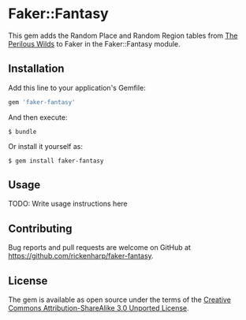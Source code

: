 # Faker::Fantasy

This gem adds the Random Place and Random Region tables from [The Perilous Wilds](https://www.kickstarter.com/projects/1735046512/perilous-journeys) to Faker in the Faker::Fantasy module.

## Installation

Add this line to your application's Gemfile:

```ruby
gem 'faker-fantasy'
```

And then execute:

    $ bundle

Or install it yourself as:

    $ gem install faker-fantasy

## Usage

TODO: Write usage instructions here

## Contributing

Bug reports and pull requests are welcome on GitHub at https://github.com/rickenharp/faker-fantasy.


## License

The gem is available as open source under the terms of the [Creative Commons Attribution-ShareAlike 3.0 Unported License](https://creativecommons.org/licenses/by-sa/3.0/).
